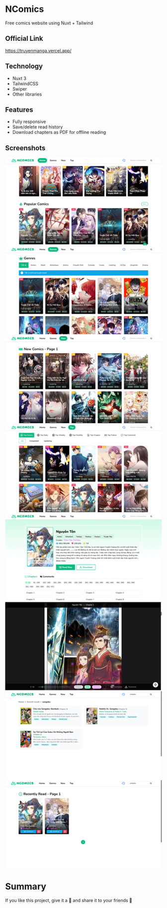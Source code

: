# NComics

Free comics website using Nuxt + Tailwind

## Official Link

https://truyenmanga.vercel.app/

## Technology

- Nuxt 3
- TailwindCSS
- Swiper
- Other libraries

## Features

- Fully responsive
- Save/delete read history
- Download chapters as PDF for offline reading

## Screenshots

![Home](/assets/img/demo/home.png)
![Genres](/assets/img/demo/genres.png)
![New](/assets/img/demo/new.png)
![Top](/assets/img/demo/top.png)
![Detail](/assets/img/demo/detail.png)
![Chapter](/assets/img/demo/chapter.png)
![Search](/assets/img/demo/search.png)
![History](/assets/img/demo/history.png)

# Summary

If you like this project, give it a 🌟 and share it to your friends 💖
